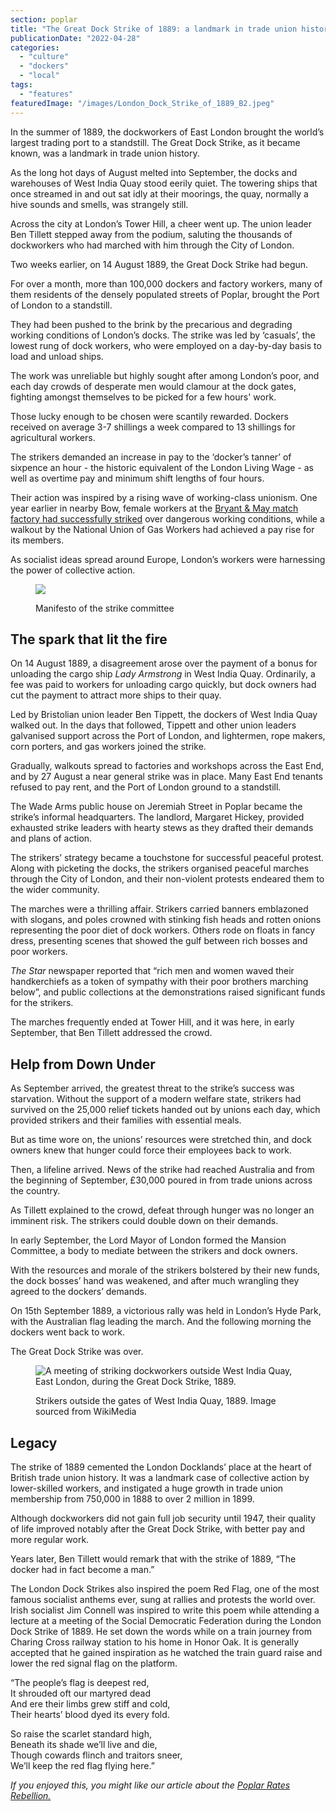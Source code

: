 ```yaml
---
section: poplar
title: "The Great Dock Strike of 1889: a landmark in trade union history and the inspiration for The Red Flag socialist anthem"
publicationDate: "2022-04-28"
categories: 
  - "culture"
  - "dockers"
  - "local"
tags: 
  - "features"
featuredImage: "/images/London_Dock_Strike_of_1889_B2.jpeg"
---
```


In the summer of 1889, the dockworkers of East London brought the world’s largest trading port to a standstill. The Great Dock Strike, as it became known, was a landmark in trade union history.

As the long hot days of August melted into September, the docks and warehouses of West India Quay stood eerily quiet. The towering ships that once streamed in and out sat idly at their moorings, the quay, normally a hive sounds and smells, was strangely still.

Across the city at London’s Tower Hill, a cheer went up. The union leader Ben Tillett stepped away from the podium, saluting the thousands of dockworkers who had marched with him through the City of London.

Two weeks earlier, on 14 August 1889, the Great Dock Strike had begun. 

For over a month, more than 100,000 dockers and factory workers, many of them residents of the densely populated streets of Poplar, brought the Port of London to a standstill.

They had been pushed to the brink by the precarious and degrading working conditions of London’s docks. The strike was led by ‘casuals’, the lowest rung of dock workers, who were employed on a day-by-day basis to load and unload ships.

The work was unreliable but highly sought after among London’s poor, and each day crowds of desperate men would clamour at the dock gates, fighting amongst themselves to be picked for a few hours' work. 

Those lucky enough to be chosen were scantily rewarded. Dockers received on average 3-7 shillings a week compared to 13 shillings for agricultural workers. 

The strikers demanded an increase in pay to the ‘docker’s tanner’ of sixpence an hour - the historic equivalent of the London Living Wage - as well as overtime pay and minimum shift lengths of four hours.

Their action was inspired by a rising wave of working-class unionism. One year earlier in nearby Bow, female workers at the [Bryant & May match factory had successfully striked](https://romanroadlondon.com/annie-besant-match-girl-riots-bow/) over dangerous working conditions, while a walkout by the National Union of Gas Workers had achieved a pay rise for its members.

As socialist ideas spread around Europe, London’s workers were harnessing the power of collective action.

<figure>

![](/images/South_Side_Central_Strike_Committee-1-300x384.jpg)

<figcaption>

Manifesto of the strike committee

</figcaption>

</figure>

## The spark that lit the fire

On 14 August 1889, a disagreement arose over the payment of a bonus for unloading the cargo ship _Lady Armstrong_ in West India Quay. Ordinarily, a fee was paid to workers for unloading cargo quickly, but dock owners had cut the payment to attract more ships to their quay.

Led by Bristolian union leader Ben Tippett, the dockers of West India Quay walked out. In the days that followed, Tippett and other union leaders galvanised support across the Port of London, and lightermen, rope makers, corn porters, and gas workers joined the strike. 

Gradually, walkouts spread to factories and workshops across the East End, and by 27 August a near general strike was in place. Many East End tenants refused to pay rent, and the Port of London ground to a standstill.

The Wade Arms public house on Jeremiah Street in Poplar became the strike’s informal headquarters. The landlord, Margaret Hickey, provided exhausted strike leaders with hearty stews as they drafted their demands and plans of action.

The strikers’ strategy became a touchstone for successful peaceful protest. Along with picketing the docks, the strikers organised peaceful marches through the City of London, and their non-violent protests endeared them to the wider community.

The marches were a thrilling affair. Strikers carried banners emblazoned with slogans, and poles crowned with stinking fish heads and rotten onions representing the poor diet of dock workers. Others rode on floats in fancy dress, presenting scenes that showed the gulf between rich bosses and poor workers.

_The Star_ newspaper reported that “rich men and women waved their handkerchiefs as a token of sympathy with their poor brothers marching below”, and public collections at the demonstrations raised significant funds for the strikers.

The marches frequently ended at Tower Hill, and it was here, in early September, that Ben Tillett addressed the crowd.

## Help from Down Under

As September arrived, the greatest threat to the strike’s success was starvation. Without the support of a modern welfare state, strikers had survived on the 25,000 relief tickets handed out by unions each day, which provided strikers and their families with essential meals.

But as time wore on, the unions’ resources were stretched thin, and dock owners knew that hunger could force their employees back to work.

Then, a lifeline arrived. News of the strike had reached Australia and from the beginning of September, £30,000 poured in from trade unions across the country.

As Tillett explained to the crowd, defeat through hunger was no longer an imminent risk. The strikers could double down on their demands. 

In early September, the Lord Mayor of London formed the Mansion Committee, a body to mediate between the strikers and dock owners.

With the resources and morale of the strikers bolstered by their new funds, the dock bosses’ hand was weakened, and after much wrangling they agreed to the dockers’ demands. 

On 15th September 1889, a victorious rally was held in London’s Hyde Park, with the Australian flag leading the march. And the following morning the dockers went back to work. 

The Great Dock Strike was over.

<figure>

![A meeting of striking dockworkers outside West India Quay, East London, during the Great Dock Strike, 1889.](/images/Dockers-London-Dock-Strike-Tower-Hamlets-1889--1024x683.jpg)

<figcaption>

Strikers outside the gates of West India Quay, 1889. Image sourced from WikiMedia

</figcaption>

</figure>

## Legacy

The strike of 1889 cemented the London Docklands’ place at the heart of British trade union history. It was a landmark case of collective action by lower-skilled workers, and instigated a huge growth in trade union membership from 750,000 in 1888 to over 2 million in 1899.

Although dockworkers did not gain full job security until 1947, their quality of life improved notably after the Great Dock Strike, with better pay and more regular work.

Years later, Ben Tillett would remark that with the strike of 1889, “The docker had in fact become a man.”

The London Dock Strikes also inspired the poem Red Flag, one of the most famous socialist anthems ever, sung at rallies and protests the world over. Irish socialist Jim Connell was inspired to write this poem while attending a lecture at a meeting of the Social Democratic Federation during the London Dock Strike of 1889. He set down the words while on a train journey from Charing Cross railway station to his home in Honor Oak. It is generally accepted that he gained inspiration as he watched the train guard raise and lower the red signal flag on the platform.

“The people’s flag is deepest red,  
It shrouded oft our martyred dead  
And ere their limbs grew stiff and cold,  
Their hearts’ blood dyed its every fold.

So raise the scarlet standard high,  
Beneath its shade we’ll live and die,  
Though cowards flinch and traitors sneer,  
We’ll keep the red flag flying here.”

_If you enjoyed this, you might like our article about the [Poplar Rates Rebellion.](https://poplarlondon.co.uk/100-years-celebration-poplar-rates-rebellion/)_
